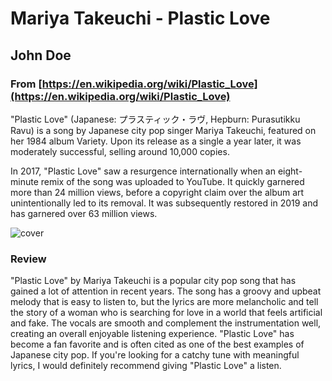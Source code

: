 # Mariya Takeuchi - Plastic Love
## John Doe
### From [https://en.wikipedia.org/wiki/Plastic_Love](https://en.wikipedia.org/wiki/Plastic_Love)

"Plastic Love" (Japanese: プラスティック・ラヴ, Hepburn: Purasutikku Ravu) is a song by Japanese city pop singer Mariya Takeuchi, featured on her 1984 album Variety. Upon its release as a single a year later, it was moderately successful, selling around 10,000 copies.

In 2017, "Plastic Love" saw a resurgence internationally when an eight-minute remix of the song was uploaded to YouTube. It quickly garnered more than 24 million views, before a copyright claim over the album art unintentionally led to its removal. It was subsequently restored in 2019 and has garnered over 63 million views. 

![cover](https://upload.wikimedia.org/wikipedia/en/6/66/Mariya_Takeuchi_-_Plastic_Love_2021.jpg)

### Review
"Plastic Love" by Mariya Takeuchi is a popular city pop song that has gained a lot of attention in recent years. The song has a groovy and upbeat melody that is easy to listen to, but the lyrics are more melancholic and tell the story of a woman who is searching for love in a world that feels artificial and fake. The vocals are smooth and complement the instrumentation well, creating an overall enjoyable listening experience. "Plastic Love" has become a fan favorite and is often cited as one of the best examples of Japanese city pop. If you're looking for a catchy tune with meaningful lyrics, I would definitely recommend giving "Plastic Love" a listen.
